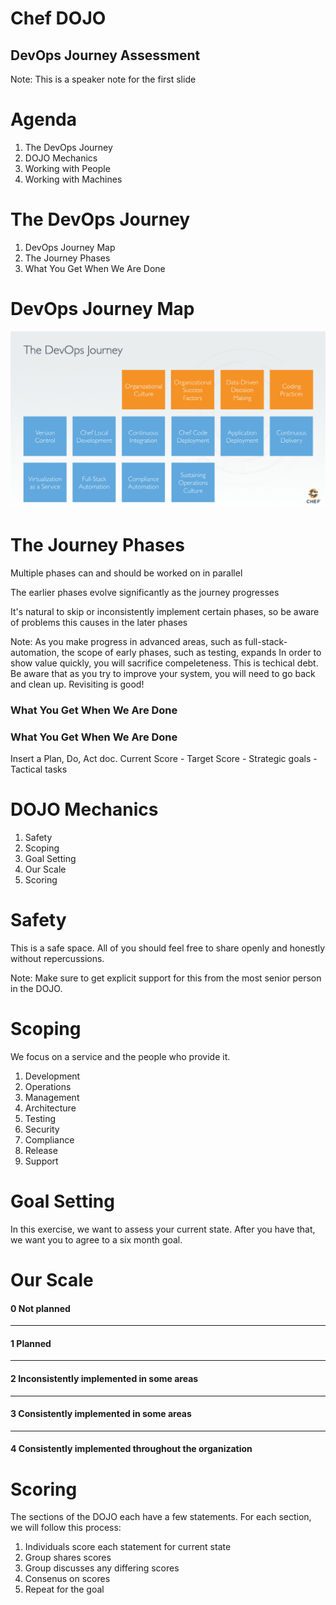 <!-- .slide: data-background="images/shaolin-masters.jpg" -->
# Chef DOJO
## DevOps Journey Assessment

Note:
This is a speaker note for the first slide



# Agenda
1. The DevOps Journey
1. DOJO Mechanics
1. Working with People
1. Working with Machines



# The DevOps Journey
1. DevOps Journey Map
1. The Journey Phases
1. What You Get When We Are Done


# DevOps Journey Map
<!-- Insert revised Journey Map picture -->
![alt text](images/journey_map.png)


# The Journey Phases

Multiple phases can and should be worked on in parallel 

The earlier phases evolve significantly as the journey progresses

It's natural to skip or inconsistently implement certain phases, so be aware of problems this causes in the later phases

Note:
As you make progress in advanced areas, such as full-stack-automation, the scope of early phases, such as testing, expands
In order to show value quickly, you will sacrifice compeleteness. This is techical debt. Be aware that as you try to improve your system, you will need to go back and clean up. Revisiting is good!


### What You Get When We Are Done
<!-- Show a completed DOJO sample spider graph -->
<canvas data-chart="radar" data-chart-src="data/example.csv"/>


### What You Get When We Are Done

Insert a Plan, Do, Act doc.
Current Score - Target Score - Strategic goals - Tactical tasks


# DOJO Mechanics

1. Safety
1. Scoping
1. Goal Setting
1. Our Scale
1. Scoring


# Safety

This is a safe space. All of you should feel free to share openly and honestly without repercussions.

Note:
Make sure to get explicit support for this from the most senior person in the DOJO.


# Scoping

We focus on a service and the people who provide it.

1. Development
1. Operations
1. Management
1. Architecture
1. Testing
1. Security
1. Compliance
1. Release
1. Support


# Goal Setting

In this exercise, we want to assess your current state. After you have that, we want you to agree to a six month goal.


# Our Scale

#### <p style="text-align: left;">0   Not planned</p>
---
#### <p style="text-align: left;">1   Planned</p>
---
#### <p style="text-align: left;">2   Inconsistently implemented in some areas</p>
---
#### <p style="text-align: left;">3   Consistently implemented in some areas</p>
---
#### <p style="text-align: left;">4   Consistently implemented throughout the organization</p>


# Scoring

The sections of the DOJO each have a few statements. For each section, we will follow this process:

1. Individuals score each statement for current state
1. Group shares scores
1. Group discusses any differing scores
1. Consenus on scores
1. Repeat for the goal
